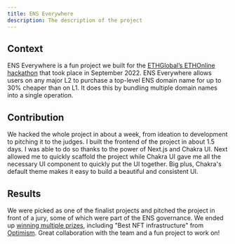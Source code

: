 ```yaml
---
title: ENS Everywhere
description: The description of the project
---
```


## Context

ENS Everywhere is a fun project we built for the [ETHGlobal’s ETHOnline hackathon](https://online.ethglobal.com/) that took place in September 2022. ENS Everywhere allows users on any major L2 to purchase a top-level ENS domain name for up to 30% cheaper than on L1. It does this by bundling multiple domain names into a single operation.

## Contribution

We hacked the whole project in about a week, from ideation to development to pitching it to the judges. I built the frontend of the project in about 1.5 days. I was able to do so thanks to the power of Next.js and Chakra UI. Next allowed me to quickly scaffold the project while Chakra UI gave me all the necessary UI component to quickly put the UI together. Big plus, Chakra's default theme makes it easy to build a beautiful and consistent UI.

## Results

We were picked as one of the finalist projects and pitched the project in front of a jury, some of which were part of the ENS governance. We ended up [winning multiple prizes](https://ethglobal.com/showcase/enseverywhere-q2rvq), including "Best NFT infrastructure" from [Optimism](https://www.optimism.io/). Great collaboration with the team and a fun project to work on!

<!-- LINKS -->
<!-- https://docs.google.com/document/d/1vyWXU85nfGYKTaM--51EC6HIh_TSQaqF0XwHHYNzbtY/edit?pli=1#heading=h.t3xm00bwo9k1 -->
<!-- https://miro.com/app/board/uXjVPUuNrPw=/?openActivity&utm_source=notification&utm_medium=email&utm_campaign=daily-updates&utm_content=view-activity -->
